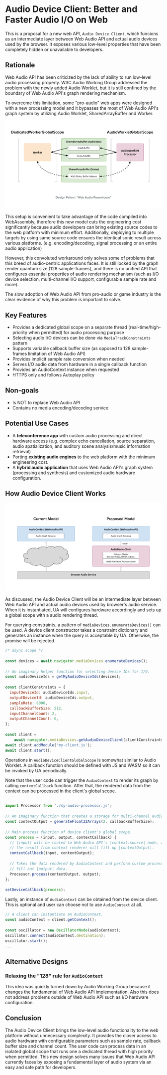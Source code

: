 # Audio Device Client: Better and Faster Audio I/O on Web

This is a proposal for a new web API, `Audio Device Client`, which funcions as
an intermediate layer between Web Audio API and actual audio devices used by the
browser. It exposes various low-level properties that have been completely
hidden or unavailable to developers.


## Rationale

Web Audio API has been criticized by the lack of ability to run low-level audio
processing properly. W3C Audio Working Group addressed the problem with the
newly added Audio Worklet, but it is still confined by the boundary of Web Audio
API's graph rendering mechanism.

To overcome this limitation, some "pro-audio" web apps were designed with a new
processing model and it bypasses the most of Web Audio API's graph system by
utilizing Audio Worklet, SharedArrayBuffer and Worker.

![Design pattern: WebAudio Powerhouse](https://github.com/WebAudio/web-audio-cg/blob/master/audio-device-client/images/img-1-design-pattern.png "Design pattern: WebAudio Powerhouse")

This setup is convenient to take advantage of the code compiled into
WebAssembly, therefore this new model cuts the engineering cost significantly
because audio developers can bring existing source codes to the web platform
with minimum effort. Additionally, deploying to multiple targets by using same
source code ensures the identical sonic result across various platforms.
(e.g. encoding/decoding, signal processing or an entire audio application)

However, this convoluted workaround only solves some of problems that this breed
of audio-centric applications faces. It is still locked by the graph render
quantum size (128 sample-frames), and there is no unified API that configures
essential properties of audio rendering mechanism (such as I/O device selection,
multi-channel I/O support, configurable sample rate and more).

The slow adoption of Web Audio API from pro-audio or game industry is the clear
evidence of why this problem is important to solve.


## Key Features

- Provides a dedicated global scope on a separate thread
  (real-time/high-priority when permitted) for audio processing purpose
- Selecting audio I/O devices can be done via `MediaTrackConstraints` pattern
- Supports variable callback buffer size (as opposed to 128 sample-frames
  limitation of Web Audio API)
- Provides implicit sample rate conversion when needed
- Serves I/O audio data from hardware in a single callback function
- Provides an AudioContext instance when requested
- HTTPS only and follows Autoplay policy


## Non-goals

- Is NOT to replace Web Audio API
- Contains no media encoding/decoding service


## Potential Use Cases

- A __teleconference app__ with custom audio processing and direct hardware
  access (e.g. complex echo cancellation, source separation, audio
  spatialization, and auditory scene analysis/music information retrieval)
- Porting __existing audio engines__ to the web platform with the minimum
  engineering cost.
- A __hybrid audio application__ that uses Web Audio API's graph system
  (processing and synthesis) and customized audio hardware configuration.


## How Audio Device Client Works

![Audio Device Client](https://github.com/WebAudio/web-audio-cg/blob/master/audio-device-client/images/img-2-audio-device-client.png "Audio Device Client")

As discussed, the Audio Device Client will be an intermediate layer between Web
Audio API and actual audio devices used by browser's audio service. When it is
instantiated, UA will configures hardware accordingly and sets up a global scope
with a audio rendering thread.

For querying constraints, a pattern of `mediaDevices.enumerateDevices()` can
be used. A device client constructor takes a constraint dictionary and generates
an instance when the query is acceptable by UA. Otherwise, the promise will be
rejected.

```js
/* async scope */

const devices = await navigator.mediaDevices.enumerateDevices();

// An imaginary helper function for selecting device IDs for I/O.
const audioDeviceIds = getMyAudioDeviceIds(devices);

const clientConstraints = {
  inputDeviceId: audioDeviceIds.input,
  outputDeviceId: audioDeviceIds.output,
  sampleRate: 8000,
  callbackBufferSize: 512,
  inputChannelCount: 2,
  outputChannelCount: 6,
};

const client =
    await navigator.mediaDevices.getAudioDeviceClient(clientConstraints);
await client.addModule('my-client.js');
await client.start();
```

Operations in `AudioDeviceClientGlobalScope` is somewhat similar to Audio
Worklet. A callback function should be defined with JS and WASM so it can be
invoked by UA periodically.

Note that the user code can trigger the `AudioContext` to render its graph by
calling `contextCallback` function. After that, the rendered data from the
context can be processed in the client's global scope.

```js

import Processor from './my-audio-processor.js';

// An imaginary function that creates a storage for multi-channel audio data.
const contextOutput = generateFloat32Arrays(2, callbackBufferSize);

// Main process function of device client's global scope.
const process = (input, output, contextCallback) {
  // |input| will be routed to Web Audio API's |context.source| node, and
  // the result from context renderer will fill up |contextOutput|.
  contextCallback(input, contextOutput);

  // Takes the data rendered by AudioContext and perform custom processing to
  // fill out |output| data.
  Processor.process(contextOutput, output);
};

setDeviceCallback(process);
```

Lastly, an instance of `AudioContext` can be obtained from the device client.
This is optional and user can choose not to use `AudioContext` at all.

```js
// A client can instantiate an AudioContext.
const audioContext = client.getContext();

const oscillator = new OscillatorNode(audioContext);
oscillator.connect(audioContext.destination);
oscillator.start();
...
```


## Alternative Designs


### Relaxing the "128" rule for `AudioContext`

This idea was quickly turned down by Audio Working Group because it changes the
fundamental of Web Audio API implementation. Also this does not address
problems outside of Web Audio API such as I/O hardware configuration.


## Conclusion

The Audio Device Client brings the low-level audio functionality to the web
platform without unnecessary complexity. It provides the closer access to audio
hardware with configurable parameters such as sample rate, callback buffer size
and channel count. The user code can process data in an isolated global scope
that runs one a dedicated thread with high priority when permitted. This new
design solves many issues that Web Audio API currently faces by exposing a
fundamental layer of audio system via an easy and safe path for developers.
